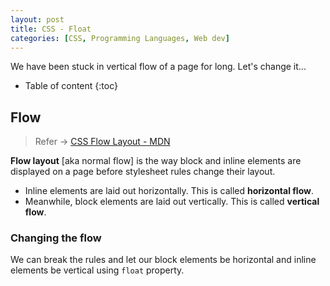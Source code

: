 ```yaml
---
layout: post
title: CSS - Float
categories: [CSS, Programming Languages, Web dev]
---
```


We have been stuck in vertical flow of a page for long. Let's change it...

* Table of content
{:toc}

## Flow

> Refer -> [CSS Flow Layout - MDN](https://developer.mozilla.org/en-US/docs/Web/CSS/CSS_flow_layout)

**Flow layout** [aka normal flow] is the way block and inline elements are displayed on a page before stylesheet rules change their layout.

* Inline elements are laid out horizontally. This is called **horizontal flow**.
* Meanwhile, block elements are laid out vertically. This is called **vertical flow**.

### Changing the flow

We can break the rules and let our block elements be horizontal and inline elements be vertical using ``float`` property.
